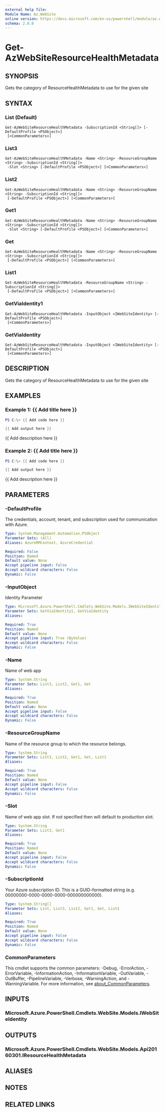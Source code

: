 ```yaml
---
external help file:
Module Name: Az.WebSite
online version: https://docs.microsoft.com/en-us/powershell/module/az.website/get-azwebsiteresourcehealthmetadata
schema: 2.0.0
---
```


# Get-AzWebSiteResourceHealthMetadata

## SYNOPSIS
Gets the category of ResourceHealthMetadata to use for the given site

## SYNTAX

### List (Default)
```
Get-AzWebSiteResourceHealthMetadata -SubscriptionId <String[]> [-DefaultProfile <PSObject>]
 [<CommonParameters>]
```

### List3
```
Get-AzWebSiteResourceHealthMetadata -Name <String> -ResourceGroupName <String> -SubscriptionId <String[]>
 -Slot <String> [-DefaultProfile <PSObject>] [<CommonParameters>]
```

### List2
```
Get-AzWebSiteResourceHealthMetadata -Name <String> -ResourceGroupName <String> -SubscriptionId <String[]>
 [-DefaultProfile <PSObject>] [<CommonParameters>]
```

### Get1
```
Get-AzWebSiteResourceHealthMetadata -Name <String> -ResourceGroupName <String> -SubscriptionId <String[]>
 -Slot <String> [-DefaultProfile <PSObject>] [<CommonParameters>]
```

### Get
```
Get-AzWebSiteResourceHealthMetadata -Name <String> -ResourceGroupName <String> -SubscriptionId <String[]>
 [-DefaultProfile <PSObject>] [<CommonParameters>]
```

### List1
```
Get-AzWebSiteResourceHealthMetadata -ResourceGroupName <String> -SubscriptionId <String[]>
 [-DefaultProfile <PSObject>] [<CommonParameters>]
```

### GetViaIdentity1
```
Get-AzWebSiteResourceHealthMetadata -InputObject <IWebSiteIdentity> [-DefaultProfile <PSObject>]
 [<CommonParameters>]
```

### GetViaIdentity
```
Get-AzWebSiteResourceHealthMetadata -InputObject <IWebSiteIdentity> [-DefaultProfile <PSObject>]
 [<CommonParameters>]
```

## DESCRIPTION
Gets the category of ResourceHealthMetadata to use for the given site

## EXAMPLES

### Example 1: {{ Add title here }}
```powershell
PS C:\> {{ Add code here }}

{{ Add output here }}
```

{{ Add description here }}

### Example 2: {{ Add title here }}
```powershell
PS C:\> {{ Add code here }}

{{ Add output here }}
```

{{ Add description here }}

## PARAMETERS

### -DefaultProfile
The credentials, account, tenant, and subscription used for communication with Azure.

```yaml
Type: System.Management.Automation.PSObject
Parameter Sets: (All)
Aliases: AzureRMContext, AzureCredential

Required: False
Position: Named
Default value: None
Accept pipeline input: False
Accept wildcard characters: False
Dynamic: False
```

### -InputObject
Identity Parameter

```yaml
Type: Microsoft.Azure.PowerShell.Cmdlets.WebSite.Models.IWebSiteIdentity
Parameter Sets: GetViaIdentity1, GetViaIdentity
Aliases:

Required: True
Position: Named
Default value: None
Accept pipeline input: True (ByValue)
Accept wildcard characters: False
Dynamic: False
```

### -Name
Name of web app

```yaml
Type: System.String
Parameter Sets: List3, List2, Get1, Get
Aliases:

Required: True
Position: Named
Default value: None
Accept pipeline input: False
Accept wildcard characters: False
Dynamic: False
```

### -ResourceGroupName
Name of the resource group to which the resource belongs.

```yaml
Type: System.String
Parameter Sets: List3, List2, Get1, Get, List1
Aliases:

Required: True
Position: Named
Default value: None
Accept pipeline input: False
Accept wildcard characters: False
Dynamic: False
```

### -Slot
Name of web app slot.
If not specified then will default to production slot.

```yaml
Type: System.String
Parameter Sets: List3, Get1
Aliases:

Required: True
Position: Named
Default value: None
Accept pipeline input: False
Accept wildcard characters: False
Dynamic: False
```

### -SubscriptionId
Your Azure subscription ID.
This is a GUID-formatted string (e.g.
00000000-0000-0000-0000-000000000000).

```yaml
Type: System.String[]
Parameter Sets: List, List3, List2, Get1, Get, List1
Aliases:

Required: True
Position: Named
Default value: None
Accept pipeline input: False
Accept wildcard characters: False
Dynamic: False
```

### CommonParameters
This cmdlet supports the common parameters: -Debug, -ErrorAction, -ErrorVariable, -InformationAction, -InformationVariable, -OutVariable, -OutBuffer, -PipelineVariable, -Verbose, -WarningAction, and -WarningVariable. For more information, see [about_CommonParameters](http://go.microsoft.com/fwlink/?LinkID=113216).

## INPUTS

### Microsoft.Azure.PowerShell.Cmdlets.WebSite.Models.IWebSiteIdentity

## OUTPUTS

### Microsoft.Azure.PowerShell.Cmdlets.WebSite.Models.Api20160301.IResourceHealthMetadata

## ALIASES

## NOTES

## RELATED LINKS

